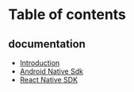 # Table of contents

## documentation

* [Introduction](README.md)
* [Android Native Sdk](documentation/android-native-sdk.md)
* [React Native SDK](documentation/react-native-sdk.md)
